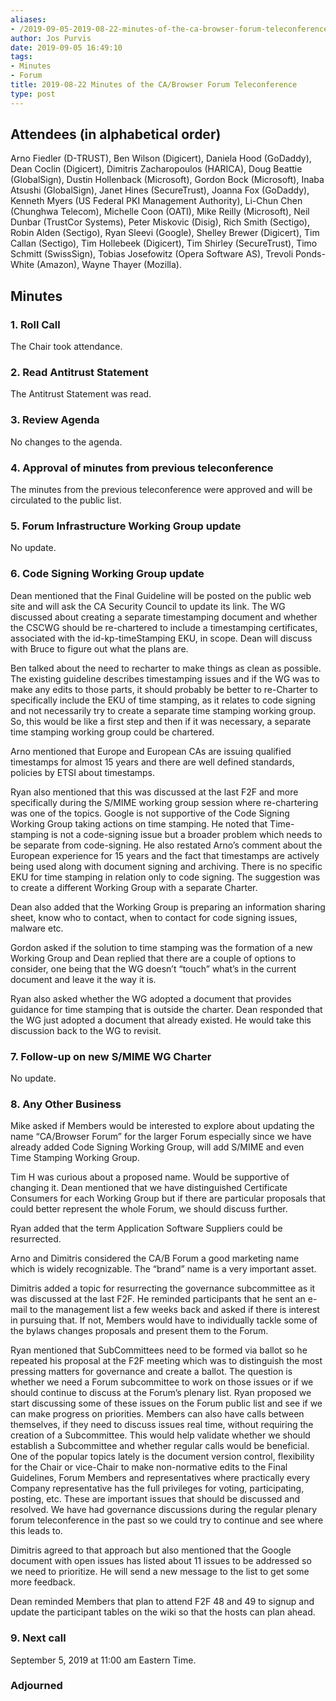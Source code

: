 ```yaml
---
aliases:
- /2019-09-05-2019-08-22-minutes-of-the-ca-browser-forum-teleconference/
author: Jos Purvis
date: 2019-09-05 16:49:10
tags:
- Minutes
- Forum
title: 2019-08-22 Minutes of the CA/Browser Forum Teleconference
type: post
---
```


## Attendees (in alphabetical order) 

Arno Fiedler (D-TRUST), Ben Wilson (Digicert), Daniela Hood (GoDaddy), Dean Coclin (Digicert), Dimitris Zacharopoulos (HARICA), Doug Beattie (GlobalSign), Dustin Hollenback (Microsoft), Gordon Bock (Microsoft), Inaba Atsushi (GlobalSign), Janet Hines (SecureTrust), Joanna Fox (GoDaddy), Kenneth Myers (US Federal PKI Management Authority), Li-Chun Chen (Chunghwa Telecom), Michelle Coon (OATI), Mike Reilly (Microsoft), Neil Dunbar (TrustCor Systems), Peter Miskovic (Disig), Rich Smith (Sectigo), Robin Alden (Sectigo), Ryan Sleevi (Google), Shelley Brewer (Digicert), Tim Callan (Sectigo), Tim Hollebeek (Digicert), Tim Shirley (SecureTrust), Timo Schmitt (SwissSign), Tobias Josefowitz (Opera Software AS), Trevoli Ponds-White (Amazon), Wayne Thayer (Mozilla).

## Minutes



### 1. Roll Call



The Chair took attendance.

### 2. Read Antitrust Statement



The Antitrust Statement was read.

### 3. Review Agenda



No changes to the agenda.

### 4. Approval of minutes from previous teleconference 

The minutes from the previous teleconference were approved and will be circulated to the public list.

### 5. Forum Infrastructure Working Group update 

No update.

### 6. Code Signing Working Group update 

Dean mentioned that the Final Guideline will be posted on the public web site and will ask the CA Security Council to update its link. The WG discussed about creating a separate timestamping document and whether the CSCWG should be re-chartered to include a timestamping certificates, associated with the id-kp-timeStamping EKU, in scope. Dean will discuss with Bruce to figure out what the plans are.

Ben talked about the need to recharter to make things as clean as possible. The existing guideline describes timestamping issues and if the WG was to make any edits to those parts, it should probably be better to re-Charter to specifically include the EKU of time stamping, as it relates to code signing and not necessarily try to create a separate time stamping working group. So, this would be like a first step and then if it was necessary, a separate time stamping working group could be chartered.

Arno mentioned that Europe and European CAs are issuing qualified timestamps for almost 15 years and there are well defined standards, policies by ETSI about timestamps.

Ryan also mentioned that this was discussed at the last F2F and more specifically during the S/MIME working group session where re-chartering was one of the topics. Google is not supportive of the Code Signing Working Group taking actions on time stamping. He noted that Time-stamping is not a code-signing issue but a broader problem which needs to be separate from code-signing. He also restated Arno’s comment about the European experience for 15 years and the fact that timestamps are actively being used along with document signing and archiving. There is no specific EKU for time stamping in relation only to code signing. The suggestion was to create a different Working Group with a separate Charter.

Dean also added that the Working Group is preparing an information sharing sheet, know who to contact, when to contact for code signing issues, malware etc.

Gordon asked if the solution to time stamping was the formation of a new Working Group and Dean replied that there are a couple of options to consider, one being that the WG doesn’t “touch” what’s in the current document and leave it the way it is.

Ryan also asked whether the WG adopted a document that provides guidance for time stamping that is outside the charter. Dean responded that the WG just adopted a document that already existed. He would take this discussion back to the WG to revisit.

### 7. Follow-up on new S/MIME WG Charter 

No update.

### 8. Any Other Business 

Mike asked if Members would be interested to explore about updating the name “CA/Browser Forum” for the larger Forum especially since we have already added Code Signing Working Group, will add S/MIME and even Time Stamping Working Group.

Tim H was curious about a proposed name. Would be supportive of changing it. Dean mentioned that we have distinguished Certificate Consumers for each Working Group but if there are particular proposals that could better represent the whole Forum, we should discuss further.

Ryan added that the term Application Software Suppliers could be resurrected.

Arno and Dimitris considered the CA/B Forum a good marketing name which is widely recognizable. The “brand” name is a very important asset.

Dimitris added a topic for resurrecting the governance subcommittee as it was discussed at the last F2F. He reminded participants that he sent an e-mail to the management list a few weeks back and asked if there is interest in pursuing that. If not, Members would have to individually tackle some of the bylaws changes proposals and present them to the Forum.

Ryan mentioned that SubCommittees need to be formed via ballot so he repeated his proposal at the F2F meeting which was to distinguish the most pressing matters for governance and create a ballot. The question is whether we need a Forum subcommittee to work on those issues or if we should continue to discuss at the Forum’s plenary list. Ryan proposed we start discussing some of these issues on the Forum public list and see if we can make progress on priorities. Members can also have calls between themselves, if they need to discuss issues real time, without requiring the creation of a Subcommittee. This would help validate whether we should establish a Subcommittee and whether regular calls would be beneficial. One of the popular topics lately is the document version control, flexibility for the Chair or vice-Chair to make non-normative edits to the Final Guidelines, Forum Members and representatives where practically every Company representative has the full privileges for voting, participating, posting, etc. These are important issues that should be discussed and resolved. We have had governance discussions during the regular plenary forum teleconference in the past so we could try to continue and see where this leads to.

Dimitris agreed to that approach but also mentioned that the Google document with open issues has listed about 11 issues to be addressed so we need to prioritize. He will send a new message to the list to get some more feedback.

Dean reminded Members that plan to attend F2F 48 and 49 to signup and update the participant tables on the wiki so that the hosts can plan ahead.

### 9. Next call



September 5, 2019 at 11:00 am Eastern Time.

### Adjourned